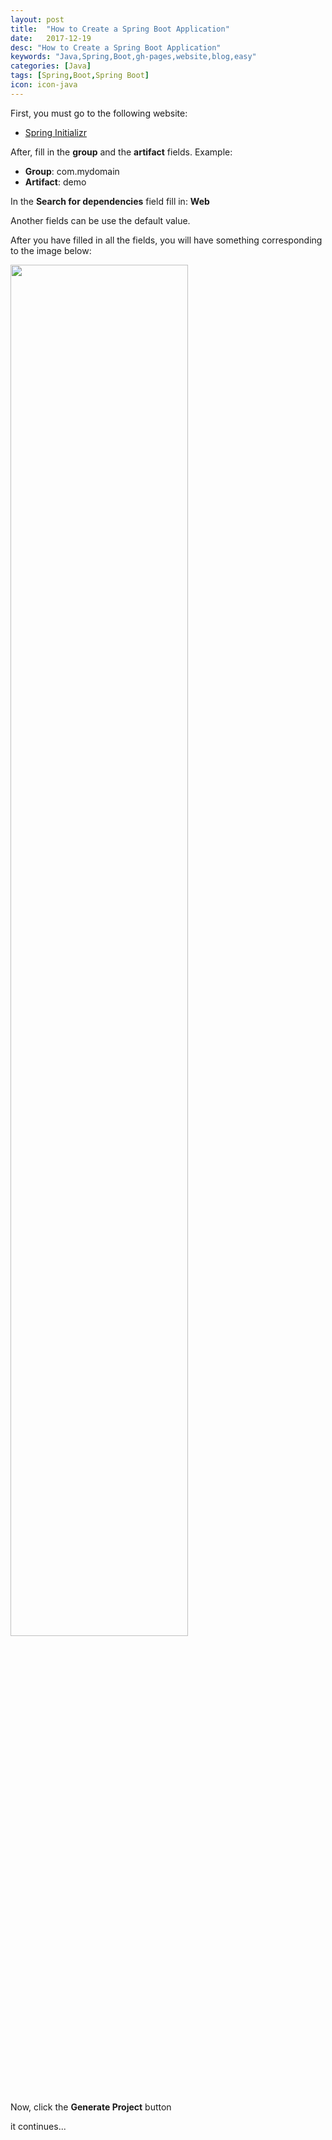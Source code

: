 ```yaml
---
layout: post
title:  "How to Create a Spring Boot Application"
date:   2017-12-19
desc: "How to Create a Spring Boot Application"
keywords: "Java,Spring,Boot,gh-pages,website,blog,easy"
categories: [Java]
tags: [Spring,Boot,Spring Boot]
icon: icon-java
---
```


First, you must go to the following website:
 * [Spring Initializr](https://start.spring.io/)
 
After, fill in the **group** and the **artifact** fields. Example:
 - **Group**: com.mydomain
 - **Artifact**: demo

In the **Search for dependencies** field fill in: **Web**

Another fields can be use the default value. 

After you have filled in all the fields, you will have something corresponding to the image below:

<img src="{{ site.img_path }}/java/first-steps-springboot/start-spring-io.png" width="75%">

Now, click the **Generate Project** button

it continues...
 